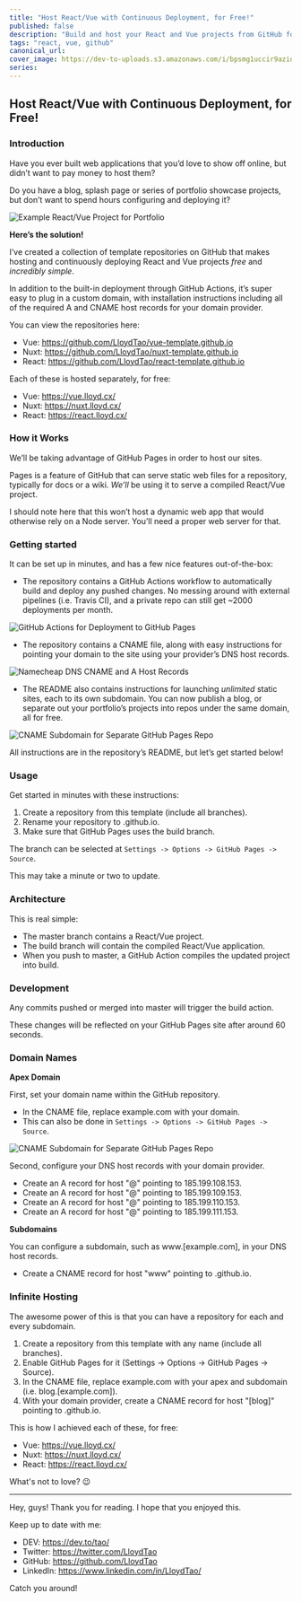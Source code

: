 ```yaml
---
title: "Host React/Vue with Continuous Deployment, for Free!"
published: false
description: "Build and host your React and Vue projects from GitHub for free, with GitHub Actions for continuous deployment included."
tags: "react, vue, github"
canonical_url:
cover_image: https://dev-to-uploads.s3.amazonaws.com/i/bpsmg1uccir9azio11sd.png
series:
---
```


## Host React/Vue with Continuous Deployment, for Free!

### Introduction

Have you ever built web applications that you’d love to show off online, but didn’t want to pay money to host them? 

Do you have a blog, splash page or series of portfolio showcase projects, but don’t want to spend hours configuring and deploying it? 

![Example React/Vue Project for Portfolio](https://dev-to-uploads.s3.amazonaws.com/i/au93h70az8wqr2c3t1u7.png)

**Here’s the solution!**

I’ve created a collection of template repositories on GitHub that makes hosting and continuously deploying React and Vue projects *free* and *incredibly simple*. 

In addition to the built-in deployment through GitHub Actions, it’s super easy to plug in a custom domain, with installation instructions including all of the required A and CNAME host records for your domain provider.

You can view the repositories here:

- Vue: https://github.com/LloydTao/vue-template.github.io
- Nuxt: https://github.com/LloydTao/nuxt-template.github.io
- React: https://github.com/LloydTao/react-template.github.io

Each of these is hosted separately, for free:

- Vue: https://vue.lloyd.cx/
- Nuxt: https://nuxt.lloyd.cx/
- React: https://react.lloyd.cx/

### How it Works

We’ll be taking advantage of GitHub Pages in order to host our sites.

Pages is a feature of GitHub that can serve static web files for a repository, typically for docs or a wiki. *We’ll* be using it to serve a compiled React/Vue project. 

I should note here that this won’t host a dynamic web app that would otherwise rely on a Node server. You’ll need a proper web server for that.

### Getting started

It can be set up in minutes, and has a few nice features out-of-the-box:

- The repository contains a GitHub Actions workflow to automatically build and deploy any pushed changes. No messing around with external pipelines (i.e. Travis CI), and a private repo can still get ~2000 deployments per month. 

![GitHub Actions for Deployment to GitHub Pages](https://dev-to-uploads.s3.amazonaws.com/i/grgc0b8a1aynlhwrlxcy.png)

- The repository contains a CNAME file, along with easy instructions for pointing your domain to the site using your provider’s DNS host records.

![Namecheap DNS CNAME and A Host Records](https://dev-to-uploads.s3.amazonaws.com/i/x4x75n365cecaan2cgic.png)

- The README also contains instructions for launching *unlimited* static sites, each to its own subdomain. You can now publish a blog, or separate out your portfolio’s projects into repos under the same domain, all for free. 

![CNAME Subdomain for Separate GitHub Pages Repo](https://dev-to-uploads.s3.amazonaws.com/i/qrqekkjetz3x9rbfle7n.png)

All instructions are in the repository’s README, but let’s get started below!

### Usage

Get started in minutes with these instructions:

1. Create a repository from this template (include all branches).
2. Rename your repository to <username>.github.io.
3. Make sure that GitHub Pages uses the build branch.

The branch can be selected at `Settings -> Options -> GitHub Pages -> Source`.

This may take a minute or two to update.

### Architecture

This is real simple:

- The master branch contains a React/Vue project.
- The build branch will contain the compiled React/Vue application.
- When you push to master, a GitHub Action compiles the updated project into build.

### Development

Any commits pushed or merged into master will trigger the build action.

These changes will be reflected on your GitHub Pages site after around 60 seconds.

### Domain Names

**Apex Domain**

First, set your domain name within the GitHub repository.

- In the CNAME file, replace example.com with your domain.
- This can also be done in `Settings -> Options -> GitHub Pages -> Source`.

![CNAME Subdomain for Separate GitHub Pages Repo](https://dev-to-uploads.s3.amazonaws.com/i/qrqekkjetz3x9rbfle7n.png)

Second, configure your DNS host records with your domain provider.

- Create an A record for host "@" pointing to 185.199.108.153.
- Create an A record for host "@" pointing to 185.199.109.153.
- Create an A record for host "@" pointing to 185.199.110.153.
- Create an A record for host "@" pointing to 185.199.111.153.

**Subdomains**

You can configure a subdomain, such as www.[example.com], in your DNS host records.

- Create a CNAME record for host "www" pointing to <username>.github.io.

### Infinite Hosting

The awesome power of this is that you can have a repository for each and every subdomain.

1. Create a repository from this template with any name (include all branches).
2. Enable GitHub Pages for it (Settings -> Options -> GitHub Pages -> Source).
3. In the CNAME file, replace example.com with your apex and subdomain (i.e. blog.[example.com]).
4. With your domain provider, create a CNAME record for host "[blog]" pointing to <username>.github.io.

This is how I achieved each of these, for free:

- Vue: https://vue.lloyd.cx/
- Nuxt: https://nuxt.lloyd.cx/
- React: https://react.lloyd.cx/

What's not to love? 😉

---

Hey, guys! Thank you for reading. I hope that you enjoyed this.

Keep up to date with me:

- DEV: https://dev.to/tao/
- Twitter: https://twitter.com/LloydTao
- GitHub: https://github.com/LloydTao
- LinkedIn: https://www.linkedin.com/in/LloydTao/

Catch you around!
